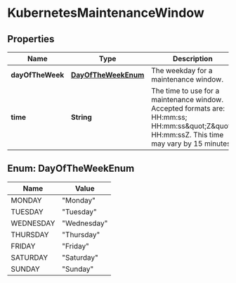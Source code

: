 

# KubernetesMaintenanceWindow

## Properties

| Name | Type | Description | Notes |
| ------------ | ------------- | ------------- | ------------- |
| **dayOfTheWeek** | [**DayOfTheWeekEnum**](#DayOfTheWeekEnum) | The weekday for a maintenance window. |  |
| **time** | **String** | The time to use for a maintenance window. Accepted formats are: HH:mm:ss; HH:mm:ss\&quot;Z\&quot;; HH:mm:ssZ. This time may vary by 15 minutes. |  |



## Enum: DayOfTheWeekEnum

| Name | Value |
| ---- | -----
| MONDAY | &quot;Monday&quot; |
| TUESDAY | &quot;Tuesday&quot; |
| WEDNESDAY | &quot;Wednesday&quot; |
| THURSDAY | &quot;Thursday&quot; |
| FRIDAY | &quot;Friday&quot; |
| SATURDAY | &quot;Saturday&quot; |
| SUNDAY | &quot;Sunday&quot; |


